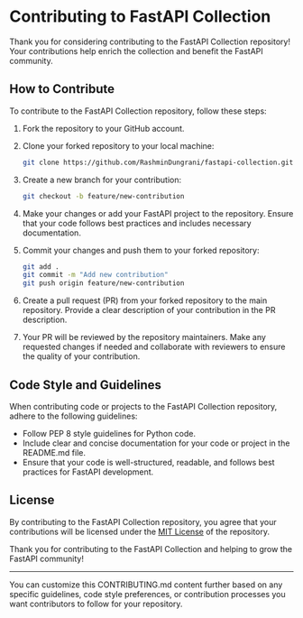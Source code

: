 # Contributing to FastAPI Collection

Thank you for considering contributing to the FastAPI Collection repository! Your contributions help enrich the collection and benefit the FastAPI community.

## How to Contribute

To contribute to the FastAPI Collection repository, follow these steps:

1. Fork the repository to your GitHub account.

2. Clone your forked repository to your local machine:

   ```bash
   git clone https://github.com/RashminDungrani/fastapi-collection.git
   ```

3. Create a new branch for your contribution:

   ```bash
   git checkout -b feature/new-contribution
   ```

4. Make your changes or add your FastAPI project to the repository. Ensure that your code follows best practices and includes necessary documentation.

5. Commit your changes and push them to your forked repository:

   ```bash
   git add .
   git commit -m "Add new contribution"
   git push origin feature/new-contribution
   ```

6. Create a pull request (PR) from your forked repository to the main repository. Provide a clear description of your contribution in the PR description.

7. Your PR will be reviewed by the repository maintainers. Make any requested changes if needed and collaborate with reviewers to ensure the quality of your contribution.

## Code Style and Guidelines

When contributing code or projects to the FastAPI Collection repository, adhere to the following guidelines:

- Follow PEP 8 style guidelines for Python code.
- Include clear and concise documentation for your code or project in the README.md file.
- Ensure that your code is well-structured, readable, and follows best practices for FastAPI development.

## License

By contributing to the FastAPI Collection repository, you agree that your contributions will be licensed under the [MIT License](LICENSE) of the repository.

Thank you for contributing to the FastAPI Collection and helping to grow the FastAPI community!

---

You can customize this CONTRIBUTING.md content further based on any specific guidelines, code style preferences, or contribution processes you want contributors to follow for your repository.